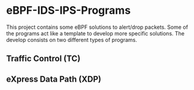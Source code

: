# eBPF-IDS-IPS-Programs

This project contains some eBPF solutions to alert/drop packets.
Some of the programs act like a template to develop more specific solutions. The develop consists on two different types of programs.

## Traffic Control (TC)


## eXpress Data Path (XDP)

